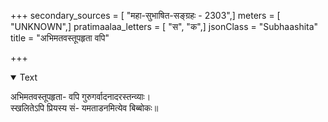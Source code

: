 +++
secondary_sources = [ "महा-सुभाषित-सङ्ग्रहः - 2303",]
meters = [ "UNKNOWN",]
pratimaalaa_letters = [ "स", "क",]
jsonClass = "Subhaashita"
title = "अभिमतवस्तूपहृता वपि"

+++

<details open><summary>Text</summary>

अभिमतवस्तूपहृता- वपि गुरुगर्वादनादरस्तन्व्याः।  
स्खलितेऽपि प्रियस्य सं- यमताडनमित्येव बिब्बोकः॥
</details>
